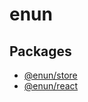 # enun

## Packages

- [@enun/store](./package/store/README.md)
- [@enun/react](./package/react/README.md)
